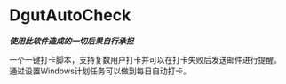 # DgutAutoCheck

***使用此软件造成的一切后果自行承担***

一个一键打卡脚本，支持复数用户打卡并可以在打卡失败后发送邮件进行提醒。
通过设置Windows计划任务可以做到每日自动打卡。
